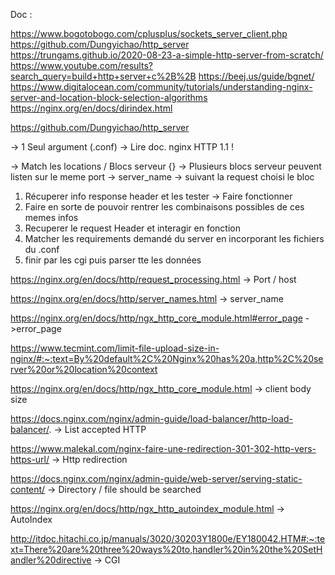 Doc :

https://www.bogotobogo.com/cplusplus/sockets_server_client.php
https://github.com/Dungyichao/http_server
https://trungams.github.io/2020-08-23-a-simple-http-server-from-scratch/
https://www.youtube.com/results?search_query=build+http+server+c%2B%2B
https://beej.us/guide/bgnet/
https://www.digitalocean.com/community/tutorials/understanding-nginx-server-and-location-block-selection-algorithms
https://nginx.org/en/docs/dirindex.html


https://github.com/Dungyichao/http_server

-> 1 Seul argument (.conf)
-> Lire doc. nginx HTTP 1.1 !

-> Match les locations / Blocs serveur {}
-> Plusieurs blocs serveur peuvent listen sur le meme port
-> server_name -> suivant la request choisi le bloc



1. Récuperer info response header et les tester -> Faire fonctionner 
2. Faire en sorte de pouvoir rentrer les combinaisons possibles de ces memes infos
3. Recuperer le request Header et interagir en fonction 
4. Matcher les requirements demandé du server en incorporant les fichiers du .conf
5. finir par les cgi puis parser tte les données



https://nginx.org/en/docs/http/request_processing.html    -> Port / host 

https://nginx.org/en/docs/http/server_names.html	-> server_name


https://nginx.org/en/docs/http/ngx_http_core_module.html#error_page - >error_page


https://www.tecmint.com/limit-file-upload-size-in-nginx/#:~:text=By%20default%2C%20Nginx%20has%20a,http%2C%20server%20or%20location%20context 

https://nginx.org/en/docs/http/ngx_http_core_module.html				-> client body size 


https://docs.nginx.com/nginx/admin-guide/load-balancer/http-load-balancer/.    -> List accepted HTTP


https://www.malekal.com/nginx-faire-une-redirection-301-302-http-vers-https-url/ -> Http redirection

https://docs.nginx.com/nginx/admin-guide/web-server/serving-static-content/ 	-> Directory / file should be searched


https://nginx.org/en/docs/http/ngx_http_autoindex_module.html -> AutoIndex

http://itdoc.hitachi.co.jp/manuals/3020/30203Y1800e/EY180042.HTM#:~:text=There%20are%20three%20ways%20to,handler%20in%20the%20SetHandler%20directive -> CGI







